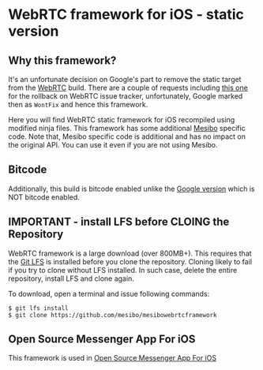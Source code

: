 # WebRTC framework for iOS - static version

## Why this framework?
It's an unfortunate decision on Google's part to remove the static target from the [WebRTC](https://webrtc.org/native-code/ios/) build. There are a couple of requests including [this one](https://bugs.chromium.org/p/webrtc/issues/detail?id=10008) for the rollback on WebRTC issue tracker, unfortunately, Google marked then as `WontFix` and hence this framework.

Here you will find WebRTC static framework for iOS recompiled using modified ninja files. This framework has some additional [Mesibo](https://mesibo.com) specific code. Note that, Mesibo specific code is additional and has no impact on the original API. You can use it even if you are not using Mesibo.

## Bitcode
Additionally, this build is bitcode enabled unlike the [Google version](https://webrtc.org/native-code/ios/) which is NOT bitcode enabled.

## IMPORTANT - install LFS before CLOING the Repository
WebRTC framework is a large download (over 800MB+). This requires that the [Git LFS](https://git-lfs.github.com/) is installed before you clone the repository. Cloning likely to fail if you try to clone without LFS installed. In such case, delete the entire repository, install LFS and clone again.

To download, open a terminal and issue following commands:

    $ git lfs install
    $ git clone https://github.com/mesibo/mesibowebrtcframework

## Open Source Messenger App For iOS
This framework is used in [Open Source Messenger App For iOS](https://github.com/mesibo/messenger-app-ios)
